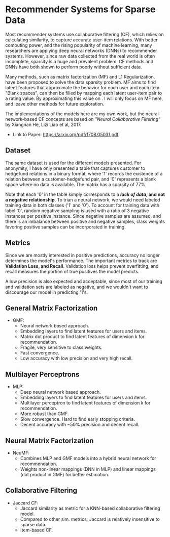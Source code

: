 # Recommender Systems for Sparse Data
Most recommender systems use collaborative filtering (CF), which relies on calculating similarity, to capture accurate user-item relations. With better computing power, and the rising popularity of machine learning, many researchers are applying deep neural networks (DNNs) to recommender systems. However, since raw data collected from the real world is often incomplete, sparsity is a huge and prevalent problem. CF methods and DNNs have both shown to perform poorly without sufficient data. 

Many methods, such as matrix factorization (MF) and L1 Regularization, have been proposed to solve the data sparsity problem. MF aims to find latent features that approximate the behavior for each user and each item. "Blank spaces", can then be filled by mapping each latent user-item pair to a rating value. By approximating this value on . I will only focus on MF here, and leave other methods for future exploration. 

The implementations of the models here are my own work, but the neural-network-based CF concepts are based on *"Neural Collaborative Filtering"* by Xiangnan He, Lizi Liao et al, 2017. 
- Link to Paper: https://arxiv.org/pdf/1708.05031.pdf

## Dataset
The same dataset is used for the different models presented. For anonymity, I have only presented a table that captures customer to hedgefund relations in a binary format, where '1' records the existence of a relation between a customer-hedgefund pair, and '0' represents a blank space where no data is available. The matrix has a sparsity of 77%. 

Note that each '0' in the table simply corresponds to a **_lack of data_, and not a negative relationship**. To trian a neural network, we would need labeled training data in both classes ('1' and '0'). To account for training data with label '0', random negative sampling is used with a ratio of 3 negative instances per positive instance. Since negative samples are assumed, and there is an imbalance between positive and negative samples, class weights favoring positive samples can be incorporated in training.

## Metrics
Since we are mostly interested in positive predictions, accuracy no longer determines the model's performance. The important metrics to track are **Validation Loss, and Recall**. Validation loss helps prevent overfitting, and recall measures the portion of true positives the model predicts. 

A low precision is also expected and acceptable, since most of our training and validation sets are labeled as negative, and we wouldn't want to discourage our model in predicting '1's.

## General Matrix Factorization 
- GMF:
    - Neural network based approach.
    - Embedding layers to find latent features for users and items.
    - Matrix dot product to find latent features of dimension k for recommendation.
    - Fragile, very sensitive to class weights.
    - Fast convergence. 
    - Low accuracy with low precision and very high recall.
    
## Multilayer Perceptrons 
- MLP:
    - Deep neural network based approach.
    - Embedding layers to find latent features for users and items.
    - Multilayer perceptron to find latent features of dimension k for recommendation.
    - More robust than GMF. 
    - Slow convergence. Hard to find early stopping criteria. 
    - Decent accuracy with ~50% precision and decent recall. 
    
## Neural Matrix Factorization 
- NeuMF:
    - Combines MLP and GMF models into a hybrid neural network for recommendation.
    - Weights non-linear mappings (DNN in MLP) and linear mappings (dot product in GMF) for better estimation.
    
## Collaborative Filtering
- Jaccard CF:
    - Jaccard similarity as metric for a KNN-based collaborative filtering model.
    - Compared to other sim. metrics, Jaccard is relatively insensitive to sparse data. 
    - Item-based CF. 
